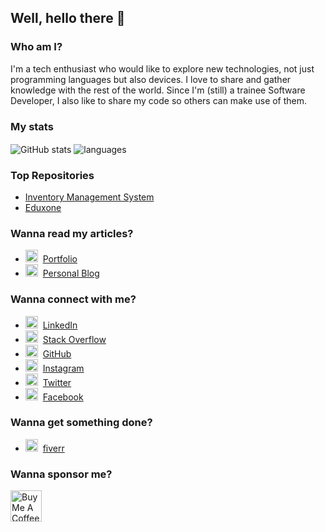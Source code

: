 ## Well, hello there 👋

### Who am I?

I'm a tech enthusiast who would like to explore new technologies, not just programming languages but also devices.
I love to share and gather knowledge with the rest of the world.
Since I'm (still) a trainee Software Developer, I also like to share my code so others can make use of them.

### My stats

<img align="center" src="https://github-readme-stats.vercel.app/api?username=scdev9&show_icons=true&include_all_commits=true&theme=dracula" alt="GitHub stats" />
<img align="center" src="https://github-readme-stats.vercel.app/api/top-langs/?username=scdev9&&exclude_repo=gnomezgrave&layout=compact&theme=dracula" alt="languages"/>

### Top Repositories

* [Inventory Management System](https://github.com/scdev9/inventory-mgt-sys)
* [Eduxone](https://github.com/scdev9/eduxone)

### Wanna read my articles?

* <img src="https://cdn.buymeacoffee.com/uploads/profile_pictures/2024/05/ja0jP7NEYgENGrPf.jpg@400w_0e.webp" height="20"/>&nbsp; [Portfolio](#)
* <img src="https://e7.pngegg.com/pngimages/874/869/png-clipart-wordpress-web-development-content-management-system-blog-logo-wordpress-blue-web-design.png" height="20"/>&nbsp; [Personal Blog](https://blogscdev.wordpress.com/)

### Wanna connect with me?

* <img src="https://praneeth.gnomezgrave.com/assets/img/icons/linkedin.png" height="20"/>&nbsp; [LinkedIn](https://www.linkedin.com/in/shamika-chathuranga/)
* <img src="https://praneeth.gnomezgrave.com/assets/img/icons/stackoverflow.png" height="20"/>&nbsp; [Stack Overflow](https://stackoverflow.com/users/22915765/shamika-chathuranga)
* <img src="https://praneeth.gnomezgrave.com/assets/img/icons/github.png" height="20"/>&nbsp; [GitHub](https://github.com/scdev9)
* <img src="https://praneeth.gnomezgrave.com/assets/img/icons/instagram.png" height="20"/>&nbsp; [Instagram](https://www.instagram.com/shamika_chathuranga/)
* <img src="https://praneeth.gnomezgrave.com/assets/img/icons/twitter.png" height="20"/>&nbsp; [Twitter](https://x.com/ShamikaScdev)
* <img src="https://praneeth.gnomezgrave.com/assets/img/icons/fb.png" height="20"/>&nbsp; [Facebook](#)


### Wanna get something done?

* <img src="https://praneeth.gnomezgrave.com/assets/img/icons/fiverr.png" height="20"/>&nbsp; [fiverr](https://www.fiverr.com/users/shamikaf)



### Wanna sponsor me?

<a href="https://www.buymeacoffee.com/scdev9" target="_blank"><img src="https://cdn.buymeacoffee.com/buttons/v2/default-yellow.png" alt="Buy Me A Coffee" height="50px" ></a> 
